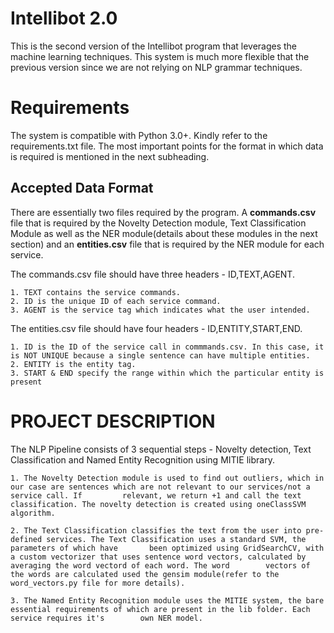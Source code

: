 # Intellibot 2.0

This is the second version of the Intellibot program that leverages the machine learning techniques. This system is much more flexible that the previous version since we are not relying on NLP grammar techniques. 


# Requirements

The system is compatible with Python 3.0+. Kindly refer to the requirements.txt file. The most important points for the format in which data is required is mentioned in the next subheading.


## Accepted Data Format

There are essentially two files required by the program. A <B>commands.csv</B> file that is required by the Novelty Detection module, Text Classification Module as well as the NER module(details about these modules in the next section) and an <B>entities.csv</B> file that is required by the NER module for each service. 

The commands.csv file should have three headers - ID,TEXT,AGENT.

	1. TEXT contains the service commands.
	2. ID is the unique ID of each service command.
	3. AGENT is the service tag which indicates what the user intended.

The entities.csv file should have four headers - ID,ENTITY,START,END.

	1. ID is the ID of the service call in commmands.csv. In this case, it is NOT UNIQUE because a single sentence can have multiple entities.
	2. ENTITY is the entity tag.
	3. START & END specify the range within which the particular entity is present


# PROJECT DESCRIPTION

The NLP Pipeline consists of 3 sequential steps - Novelty detection, Text Classification and Named Entity Recognition using MITIE library.

	1. The Novelty Detection module is used to find out outliers, which in our case are sentences which are not relevant to our services/not a service call. If 		relevant, we return +1 and call the text classification. The novelty detection is created using oneClassSVM algorithm.
	
	2. The Text Classification classifies the text from the user into pre-defined services. The Text Classification uses a standard SVM, the parameters of which have 		been optimized using GridSearchCV, with a custom vectorizer that uses sentence word vectors, calculated by averaging the word vectord of each word. The word 		vectors of the words are calculated used the gensim module(refer to the word_vectors.py file for more details).

	3. The Named Entity Recognition module uses the MITIE system, the bare essential requirements of which are present in the lib folder. Each service requires it's 		own NER model.
